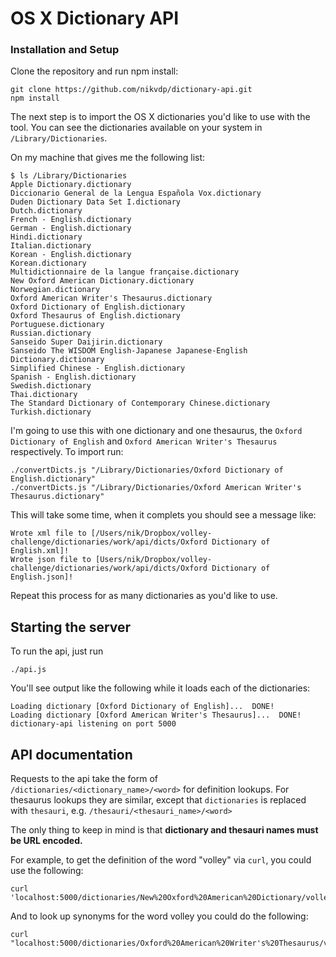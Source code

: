 # OS X Dictionary API
<!-- ah ha.... -->

### Installation and Setup

Clone the repository and run npm install:

```
git clone https://github.com/nikvdp/dictionary-api.git
npm install
```

The next step is to import the OS X dictionaries you'd like to use with the tool. You can see the dictionaries available on your system in `/Library/Dictionaries`. 

On my machine that gives me the following list:

```
$ ls /Library/Dictionaries
Apple Dictionary.dictionary
Diccionario General de la Lengua Española Vox.dictionary
Duden Dictionary Data Set I.dictionary
Dutch.dictionary
French - English.dictionary
German - English.dictionary
Hindi.dictionary
Italian.dictionary
Korean - English.dictionary
Korean.dictionary
Multidictionnaire de la langue française.dictionary
New Oxford American Dictionary.dictionary
Norwegian.dictionary
Oxford American Writer's Thesaurus.dictionary
Oxford Dictionary of English.dictionary
Oxford Thesaurus of English.dictionary
Portuguese.dictionary
Russian.dictionary
Sanseido Super Daijirin.dictionary
Sanseido The WISDOM English-Japanese Japanese-English Dictionary.dictionary
Simplified Chinese - English.dictionary
Spanish - English.dictionary
Swedish.dictionary
Thai.dictionary
The Standard Dictionary of Contemporary Chinese.dictionary
Turkish.dictionary
```

I'm going to use this with one dictionary and one thesaurus, the `Oxford Dictionary of English` and `Oxford American Writer's Thesaurus` respectively. To import run:

```
./convertDicts.js "/Library/Dictionaries/Oxford Dictionary of English.dictionary"
./convertDicts.js "/Library/Dictionaries/Oxford American Writer's Thesaurus.dictionary"
```

This will take some time, when it complets you should see a message like: 

```
Wrote xml file to [/Users/nik/Dropbox/volley-challenge/dictionaries/work/api/dicts/Oxford Dictionary of English.xml]!
Wrote json file to [Users/nik/Dropbox/volley-challenge/dictionaries/work/api/dicts/Oxford Dictionary of English.json]!
```

Repeat this process for as many dictionaries as you'd like to use. 


## Starting the server
To run the api, just run 


```
./api.js
```

You'll see output like the following while it loads each of the dictionaries:
```
Loading dictionary [Oxford Dictionary of English]...  DONE!
Loading dictionary [Oxford American Writer's Thesaurus]...  DONE!
dictionary-api listening on port 5000
```


## API documentation

Requests to the api take the form of `/dictionaries/<dictionary_name>/<word>` for definition lookups. 
For thesaurus lookups they are similar, except that `dictionaries` is replaced with `thesauri`, e.g. `/thesauri/<thesauri_name>/<word>`

The only thing to keep in mind is that **dictionary and thesauri names must be URL encoded.**

For example, to get the definition of the word "volley" via `curl`, you could use the following: 
```
curl 'localhost:5000/dictionaries/New%20Oxford%20American%20Dictionary/volley'
```

And to look up synonyms for the word volley you could do the following:
```
curl "localhost:5000/dictionaries/Oxford%20American%20Writer's%20Thesaurus/volley"
```

